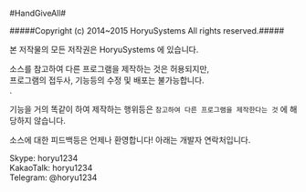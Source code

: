 #HandGiveAll#

#####Copyright (c) 2014~2015 HoryuSystems All rights reserved.#####

본 저작물의 모든 저작권은 HoryuSystems 에 있습니다.

소스를 참고하여 다른 프로그램을 제작하는 것은 허용되지만,<br>
프로그램의 접두사, 기능등의 수정 및 배포는 불가능합니다.<br>.<br>

기능을 거의 똑같이 하여 제작하는 행위등은 `참고하여 다른 프로그램을 제작한다는 것` 에 해당하지 않습니다.<br>

소스에 대한 피드백등은 언제나 환영합니다!
아래는 개발자 연락처입니다.<br>

Skype: horyu1234<br>
KakaoTalk: horyu1234<br>
Telegram: @horyu1234
